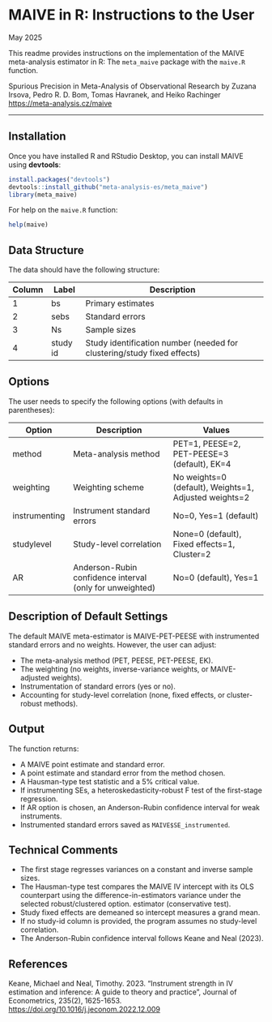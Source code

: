 MAIVE in R: Instructions to the User
================

May 2025

This readme provides instructions on the implementation of the MAIVE
meta-analysis estimator in R: The `meta_maive` package with the
`maive.R` function.

Spurious Precision in Meta-Analysis of Observational Research by Zuzana
Irsova, Pedro R. D. Bom, Tomas Havranek, and Heiko Rachinger  
<https://meta-analysis.cz/maive>

------------------------------------------------------------------------

## Installation

Once you have installed R and RStudio Desktop, you can install MAIVE
using **devtools**:

``` r
install.packages("devtools")
devtools::install_github("meta-analysis-es/meta_maive")
library(meta_maive)
```

For help on the `maive.R` function:

``` r
help(maive)
```

## Data Structure

The data should have the following structure:

| Column | Label | Description |
|----|----|----|
| 1 | bs | Primary estimates |
| 2 | sebs | Standard errors |
| 3 | Ns | Sample sizes |
| 4 | study id | Study identification number (needed for clustering/study fixed effects) |

## Options

The user needs to specify the following options (with defaults in
parentheses):

| Option | Description | Values |
|----|----|----|
| method | Meta-analysis method | PET=1, PEESE=2, PET-PEESE=3 (default), EK=4 |
| weighting | Weighting scheme | No weights=0 (default), Weights=1, Adjusted weights=2 |
| instrumenting | Instrument standard errors | No=0, Yes=1 (default) |
| studylevel | Study-level correlation | None=0 (default), Fixed effects=1, Cluster=2 |
| AR | Anderson-Rubin confidence interval (only for unweighted) | No=0 (default), Yes=1 |

## Description of Default Settings

The default MAIVE meta-estimator is MAIVE-PET-PEESE with instrumented
standard errors and no weights. However, the user can adjust:

- The meta-analysis method (PET, PEESE, PET-PEESE, EK).
- The weighting (no weights, inverse-variance weights, or MAIVE-adjusted
  weights).
- Instrumentation of standard errors (yes or no).
- Accounting for study-level correlation (none, fixed effects, or
  cluster-robust methods).

## Output

The function returns:

- A MAIVE point estimate and standard error.
- A point estimate and standard error from the method chosen.
- A Hausman-type test statistic and a 5% critical value.
- If instrumenting SEs, a heteroskedasticity-robust F test of the
  first-stage regression.
- If AR option is chosen, an Anderson-Rubin confidence interval for weak
  instruments.
- Instrumented standard errors saved as `MAIVE$SE_instrumented`.

## Technical Comments

- The first stage regresses variances on a constant and inverse sample
  sizes.
- The Hausman-type test compares the MAIVE IV intercept with its OLS counterpart using
  the difference-in-estimators variance under the selected robust/clustered option.
  estimator (conservative test).
- Study fixed effects are demeaned so intercept measures a grand mean.
- If no study-id column is provided, the program assumes no study-level
  correlation.
- The Anderson-Rubin confidence interval follows Keane and Neal (2023).

## References

Keane, Michael and Neal, Timothy. 2023. “Instrument strength in IV
estimation and inference: A guide to theory and practice”, Journal of
Econometrics, 235(2), 1625-1653.
<https://doi.org/10.1016/j.jeconom.2022.12.009>
